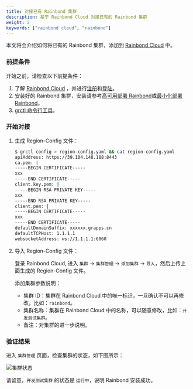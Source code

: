 ```yaml
---
title: 对接已有 Rainbond 集群
description: 基于 Rainbond Cloud 对接已有的 Rainbond 集群
weight: 2
keywords: ["rainbond cloud", "rainbond"]
---
```


本文将会介绍如何将已有的 Rainbond 集群，添加到 [Rainbond Cloud](../../../quick-start/rainbond-cloud/) 中。

### 前提条件

开始之前，请检查以下前提条件：

1. 了解 [Rainbond Cloud](../../../quick-start/rainbond-cloud/) ，并进行[注册](https://cloud.goodrain.com/enterprise-server/registered)和[登陆](https://cloud.goodrain.com/enterprise-server/login)。
1. 安装好的 Rainbond 集群，安装请参考[高可用部署 Rainbond](../install-base-ha)或[最小化部署 Rainbond](../minimal_install)。
1. [grctl 命令行工具](../user-operations/tools/grctl/)。

### 开始对接

1. 生成 Region-Config 文件：

    ```bash
    $ grctl config > region-config.yaml && cat region-config.yaml
    apiAddress: https://39.104.148.188:8443
    ca.pem: |
    -----BEGIN CERTIFICATE-----
    xxx
    -----END CERTIFICATE-----
    client.key.pem: |
    -----BEGIN RSA PRIVATE KEY-----
    xxx
    -----END RSA PRIVATE KEY-----
    client.pem: |
    -----BEGIN CERTIFICATE-----
    xxx
    -----END CERTIFICATE-----
    defaultDomainSuffix: xxxxxx.grapps.cn
    defaultTCPHost: 1.1.1.1
    websocketAddress: ws://1.1.1.1:6060
    ```

2. 导入 Region-Config 文件：

    登录 Rainbond Cloud, 进入 `集群` -> `集群管理` -> `添加集群` -> `导入`，然后上传上面生成的 Region-Config 文件。

    添加集群参数说明：

    - 集群 ID：集群在 Rainbond Cloud 中的唯一标识，一旦确认不可以再修改，比如：`rainbond`。
    - 集群名称：集群在 Rainbond Cloud 中的名称，可以随意修改，比如：`开发测试集群`。
    - 备注：对集群的进一步说明。

### 验证结果

进入 `集群管理` 页面，检查集群的状态，如下图所示：

![集群状态](https://grstatic.oss-cn-shanghai.aliyuncs.com/docs/5.2/Rainbond%20Cloud%20%E8%87%AA%E5%8A%A8%E5%AF%B9%E6%8E%A5%E9%98%BF%E9%87%8C%E4%BA%91%20ACK/%E9%9B%86%E7%BE%A4%E7%8A%B6%E6%80%81.png)

请留意，`开发测试集群` 的状态是 `运行中`，说明 Rainbond 安装成功。
